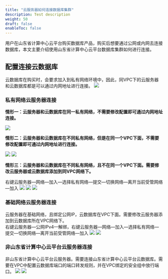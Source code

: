 ```yaml
---
title: "云服务器如何连接数据库集群"
description: Test description
weight: 50
draft: false
enableToc: false
---
```


用户在山东省计算中心云平台购买数据库产品，购买后想要通过公网或内网去连接数据库，本文主要介绍使用山东省计算中心云平台数据库集群如何进行连接。

## 配置连接云数据库
云数据库在购买时，会要求加入到私有网络环境中，因此，同VPC下的云服务器和云数据库都是可以通过内网地址进行连接。
![](../../../_images/instance_connect_cluster1.png)

### 私有网络云服务器连接
**情形一：云服务器和云数据库在同一私有网络，不需要修改配置即可通过内网地址连接。**

![](../../../_images/instance_connect_cluster2.png)

**情形二：云服务器和云数据库在不同私有网络，但是在同一个VPC下面，不需要修改配置即可通过内网地址进行连接。**

![](../../../_images/instance_connect_cluster3.png)
![](../../../_images/instance_connect_cluster4.png)

**情形三：云服务器和云数据库在不同私有网络，且不在同一个VPC下面。需要修改云服务器或云数据库添加到同VPC网络下。**  

右键云服务器—网络—加入—选择私有网络—提交—切换网络—离开当前受管网络—加入
![](../../../_images/instance_connect_cluster5.png)
![](../../../_images/instance_connect_cluster6.png)
![](../../../_images/instance_connect_cluster7.png)

### 基础网络云服务器连接
云服务器在基础网络，且绑定公网IP，云数据库在VPC下面。需要修改云服务器添加到云数据库所在VPC网络下。  
右键云服务器—公网IPv4—解绑，右键云服务器—网络—加入—选择私有网络—提交—切换网络—离开当前受管网络—加入
![](../../../_images/instance_connect_cluster8.png)
![](../../../_images/instance_connect_cluster7.png)

### 非山东省计算中心云平台云服务器连接
非山东省计算中心云平台云服务器。需要连接山东省计算中心云平台云数据库。需要在VPC中配置云数据库端口的端口转发规则，并在VPC绑定的安全组中放行端口。
![](../../../_images/instance_connect_cluster9.png)
![](../../../_images/instance_connect_cluster10.png)